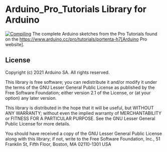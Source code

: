 
# Arduino_Pro_Tutorials Library for Arduino


[![Compiling](https://github.com/arduino-libraries/Arduino_Pro_Tutorials/actions/workflows/main.yml/badge.svg)](https://github.com/arduino-libraries/Arduino_Pro_Tutorials/actions/workflows/main.yml)
The complete Arduino sketches from the Pro Tutorials found on the https://www.arduino.cc/pro/tutorials/portenta-h7[Arduino Pro website].

## License

Copyright (c) 2021 Arduino SA. All rights reserved.

This library is free software; you can redistribute it and/or
modify it under the terms of the GNU Lesser General Public
License as published by the Free Software Foundation; either
version 2.1 of the License, or (at your option) any later version.

This library is distributed in the hope that it will be useful,
but WITHOUT ANY WARRANTY; without even the implied warranty of
MERCHANTABILITY or FITNESS FOR A PARTICULAR PURPOSE. See the GNU
Lesser General Public License for more details.

You should have received a copy of the GNU Lesser General Public
License along with this library; if not, write to the Free Software
Foundation, Inc., 51 Franklin St, Fifth Floor, Boston, MA 02110-1301 USA

